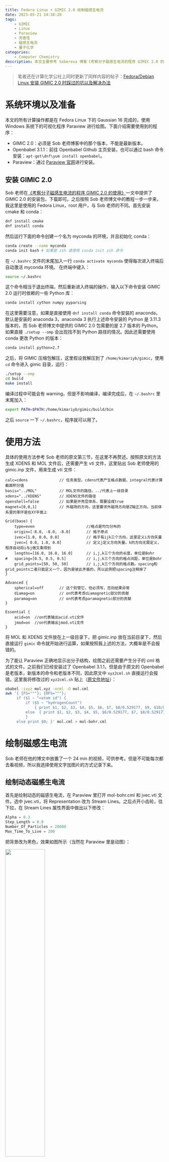 ```yaml
---
title: Fedora Linux + GIMIC 2.0 绘制磁感生电流
date: 2023-05-21 14:38:28
tags:
    - GIMIC
    - Linux
    - Paraview
    - 芳香性
    - 磁感生电流
    - 量子化学
categories: 
	- Computer Chemistry
description: 本文主要参考 Sobereva 博客《考察分子磁感生电流的程序 GIMIC 2.0 的使用》(http://sobereva.com/491)的操作，但是略微有所不同。
---
```


> 笔者还在计算化学公社上同时更新了同样内容的帖子：[Fedora/Debian Linux 安装 GIMIC 2.0 时踩过的坑以及解决办法](http://bbs.keinsci.com/forum.php?mod=viewthread&tid=37403&fromuid=47478)


# 系统环境以及准备

本文的所有计算操作都是在 Fedora Linux 下的 Gaussian 16 完成的，使用 Windows 系统下的可视化程序 Paraview 进行绘图。下面介绍需要使用到的程序：

- GIMIC 2.0：必须是 Sob 老师博客中的那个版本，不能是最新版本。
- Openbabel 3.1.1：前往 Openbabel Github 主页安装，也可以通过 bash 命令安装：`apt-get\dnf\yum install openbabel`。
- Paraview：通过 [Paraview 官网](https://www.paraview.org/download/)进行安装。

## 安装 GIMIC 2.0

Sob 老师在[《考察分子磁感生电流的程序 GIMIC 2.0 的使用》](http://sobereva.com/491)一文中提供了 GIMIC 2.0 的安装包，下载即可。之后按照 Sob 老师博文中的教程一步一步来，我这里是使用的 Fedora Linux，root 用户，与 Sob 老师的不同。首先安装 cmake 和 conda：

```bash
dnf install cmake
dnf install conda 
```

然后运行下面的命令创建一个名为 myconda 的环境，并且初始化 conda：

```bash
conda create --name myconda
conda init bash # 如果是 zsh 请使用 conda init zsh 命令
```

在 `~/.bashrc` 文件的末尾加入一行 `conda activate myconda` 使得每次进入终端后自动激活 myconda 环境。 在终端中键入：

```bash
source ~/.bashrc
```

这个命令相当于退出终端，然后重新进入终端的操作，输入以下命令安装 GIMIC 2.0 运行时依赖的一些 Python 库：

```bash
conda install cython numpy pyparsing 
```

在这里需要注意，如果是直接使用 `dnf install conda` 命令安装的 anaconda，默认是安装的 anaconda 3，anaconda 3 执行上述命令安装的 Python 是 3.11.3 版本的，而 Sob 老师博文中提供的 GIMIC 2.0 包需要的是 2.7 版本的 Python。如果直接 `./setup --omp` 会出现找不到 Python 路径的情况。因此还需要使用 conda 更改 Python 的版本：

```bash
conda install python=2.7
```

之后，将 GIMIC 压缩包解压，这里假设我解压到了 `/home/kimariyb/gimic`，使用 `cd` 命令进入 gimic 目录，运行：

```bash
./setup --omp
cd build
make install 
```

编译过程中可能会有 warning，但是不影响编译，编译完成后，在 `~/.bashrc` 里末尾加入：

```bash
export PATH=$PATH:/home/kimariyb/gimic/build/bin 
```

之后 `source` 一下 `~/.bashrc`，程序就可以用了。 

# 使用方法

具体的使用方法参考 Sob 老师的原文第三节，在这里不再赘述。按照原文的方法生成 XDENS 和 MOL 文件后，还需要产生 vti 文件，这里贴出 Sob 老师使用的 gimic.inp 文件，用来生成 vti 文件：

```inp
calc=cdens              // 任务类型。cdens代表产生格点数据，integral代表计算截面积分值
basis="../MOL"          // MOL文件的路径。../代表上一级目录
xdens="../XDENS"        // XDENS文件的路径
openshell=false         // 如果是开壳层体系，需要设成true
magnet=[0,0,1]          // 外磁场的方向，这里要求外磁场方向是Z轴正方向。当前体系里的苯环是在XY平面上

Grid(base) {
    type=even                       //格点是均匀分布的
    origin=[-8.0, -8.0, -8.0]       // 格子原点
    ivec=[1.0, 0.0, 0.0]            // 格子有ijk三个方向，这里定义i方向矢量
    jvec=[ 0.0, 1.0, 0.0]           // 定义j定义方向矢量。k的方向无需定义，程序自动将i与j做叉乘得到
    lengths=[16.0, 16.0, 16.0]      // i,j,k三个方向的长度，单位是Bohr
#   spacing=[0.5, 0.5, 0.5]         // i,j,k三个方向的格点间距，单位是Bohr
    grid_points=[50, 50, 50]        // i,j,k三个方向的格点数。spacing和grid_points二者只能定义一个，因为是彼此矛盾的，所以此例把spacing注释掉了
}

Advanced {
    spherical=off       // 这个别管它，但必须写，否则结果异常
    diamag=on           // on代表考虑diamagnetic部分的贡献
    paramag=on          // on代表考虑paramagnetic部分的贡献
}

Essential {
    acid=on  //on代表输出acid.vti文件
    jmod=on  //on代表输出jmod.vti文件
} 
```

将 MOL 和 XDENS 文件放在上一级目录下，把 gimic.inp 放在当前目录下，然后直接运行 `gimic` 命令就开始进行运算，如果按照我上述的方法，大概率是不会报错的。

为了能让 Paraview 正确地显示出分子结构，绘图之前还需要产生分子的 cml 格式的文件。之前我们已经安装过了 Openbabel 3.1.1，但是由于原文的 Openbabel 是老版本，新版本的命令和老版本不同，因此原文中 `xyz2cml.sh` 直接运行会报错。这里我将修改过的 `xyz2cml.sh` 贴上（[原文件地址](https://github.com/Usu171/GIMIC/blob/main/xyz2cml.sh)）：

```sh
obabel -ixyz mol.xyz -ocml -O mol.cml
awk '{ {FS="""}; {OFS="""};
     if ($1 ~ "<atom id") {
         if ($5 ~ "hydrogenCount")
             { print $1, $2, $3, $4, $5, $6, $7, $8/0.529177, $9, $10/0.529177, $11, $12/0.529177, $13 }
         else  { print $1, $2, $3, $4, $5, $6/0.529177, $7, $8/0.529177, $9, $10/0.529177, $11 }
         }
     else print $0; }' mol.cml > mol-bohr.cml
```

# 绘制磁感生电流

Sob 老师在他的博文中放置了一个 24 min 的视频，可供参考。但是不可能每次都去看视频，所以我选择使用文字加图片的方式记录下来。

## 绘制动态磁感生电流

首先是绘制动态的磁感生电流，在 Paraview 里打开 mol-bohr.cml 和 jvec.vti 文件。选中 jvec.vti，将 Representation 改为 Stream Lines。之后点开小齿轮，往下拉，在 Stream Lines 属性界面中做出以下修改：

```python
Alpha = 0.3
Step_Length = 0.8
Number_Of_Particles = 20000
Max_Time_To_Live = 200
```

把背景改为黑色，效果如图所示（当然在 Paraview 里是动图）：

<img src="1.png" height="50%" width="50%"/>

## 绘制感生电流的模的平面着色流线图

绘制感生电流的模的平面着色流线图就没有这么简单了，首先在 Paraview 里打开 mol-bohr.cml 和 jvec.vti 文件。在 jvec.vti 下新建一个 Slice，将 Representation 改为 Surface LIC，Coloring 改为 vectors。在 Color Map Editor 中更改颜色：

<img src="2.png" height="50%" width="50%"/>

之后分别修改（需要点编程功底才能看懂，最起码得知道类和属性）：

```python
Lighting.Ambient = 0.1

SurfaceLIC.Integrator.Number_Of_Steps = 30
SurfaceLIC.Integrator.Step_Size = 0.2

SurfaceLIC.Rendering.LIC_Intensity = 0.4
SurfaceLIC.Rendering.Enhance_Contrast = "LIC and Color"
SurfaceLIC.Rendering.High_LIC_Contrast_Enhance_Factor = 0.3
SurfaceLIC.Rendering.Low_LIC_Contrast_Enhance_Factor = 0.05
SurfaceLIC.Rendering.Anti_Alias = 1

SurfaceLIC.NoiseTextureGenerator.Noise_Texture_Generator = true
SurfaceLIC.NoiseTextureGenerator.Noise_Grain_Size = 1
```

最后将背景改为黑色，得到的效果如图所示：

<img src="3.png" height="60%" width="60%"/>

当然 GIMIC 能做的远不止于此，还可以绘制更多的磁感生电流图。本文主要参考 Sobereva 博客[《考察分子磁感生电流的程序 GIMIC 2.0 的使用》](http://sobereva.com/491)的操作。其他图的绘制，请自行浏览博文，观看 Sob 老师的视频。